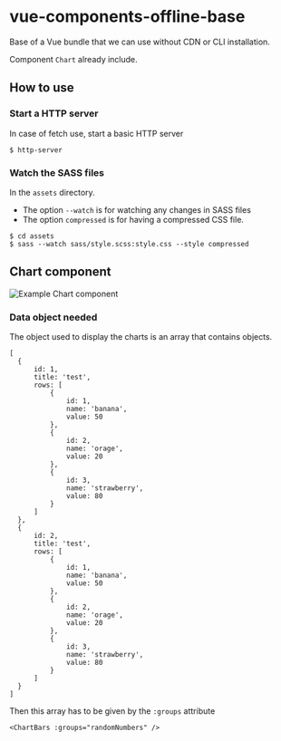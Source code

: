 # vue-components-offline-base
Base of a Vue bundle that we can use without CDN or CLI installation.

Component `Chart` already include.

## How to use

### Start a HTTP server

In case of fetch use, start a basic HTTP server

`$ http-server`

### Watch the SASS files

In the `assets` directory.
* The option `--watch` is for watching any changes in SASS files
* The option `compressed` is for having a compressed CSS file.

```
$ cd assets
$ sass --watch sass/style.scss:style.css --style compressed
```

## Chart component

![Example Chart component](https://i.ibb.co/bQ47nr2/Screenshot-2020-09-22-at-20-33-06.png)

### Data object needed

The object used to display the charts is an array that contains objects.
```
[
  {
      id: 1,
      title: 'test',
      rows: [
          {
              id: 1,
              name: 'banana',
              value: 50
          },
          {
              id: 2,
              name: 'orage',
              value: 20
          },
          {
              id: 3,
              name: 'strawberry',
              value: 80
          }
      ]
  },
  {
      id: 2,
      title: 'test',
      rows: [
          {
              id: 1,
              name: 'banana',
              value: 50
          },
          {
              id: 2,
              name: 'orage',
              value: 20
          },
          {
              id: 3,
              name: 'strawberry',
              value: 80
          }
      ]
  }
]
```

Then this array has to be given by the `:groups` attribute

`<ChartBars :groups="randomNumbers" />`
